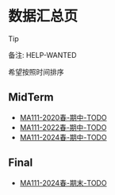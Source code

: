 # 数据汇总页

> [!TIP]
> 备注: HELP-WANTED

希望按照时间排序

## MidTerm

+ [MA111-2020春-期中-TODO](/MA111_高等代数II/MA111-2020春-期中.md)
+ [MA111-2022春-期中-TODO](/MA111_高等代数II/MA111-2022春-期中.md)
+ [MA111-2024春-期中-TODO](/MA111_高等代数II/MA111-2024春-期中.md)

## Final

+ [MA111-2024春-期末-TODO](/MA111_高等代数II/MA111-2024春-期末.md)
